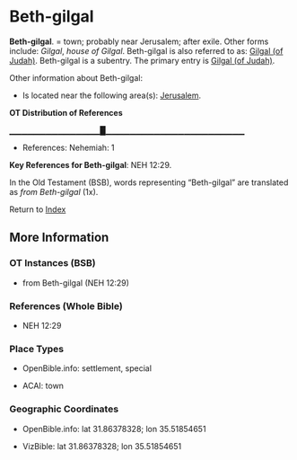 # Beth-gilgal
**Beth-gilgal**. 
= town; probably near Jerusalem; after exile. 
Other forms include: 
*Gilgal*, *house of Gilgal*. 
Beth-gilgal is also referred to as: 
[Gilgal (of Judah)](Gilgal.2.md). 
Beth-gilgal is a subentry. The primary entry is 
[Gilgal (of Judah)](Gilgal.2.md). 




Other information about Beth-gilgal:


* Is located near the following area(s): 
[Jerusalem](Jerusalem.md). 


**OT Distribution of References**

▁▁▁▁▁▁▁▁▁▁▁▁▁▁▁█▁▁▁▁▁▁▁▁▁▁▁▁▁▁▁▁▁▁▁▁▁▁▁
* References: Nehemiah: 1



**Key References for Beth-gilgal**: 
NEH 12:29. 


In the Old Testament (BSB), words representing “Beth-gilgal” are translated as 
*from Beth-gilgal* (1x). 




Return to [Index](00-Index.md)

## More Information

### OT Instances (BSB)

* from Beth-gilgal (NEH 12:29)



### References (Whole Bible)

* NEH 12:29


### Place Types

* OpenBible.info: settlement, special

* ACAI: town



### Geographic Coordinates

* OpenBible.info: lat 31.86378328; lon 35.51854651

* VizBible: lat 31.86378328; lon 35.51854651




